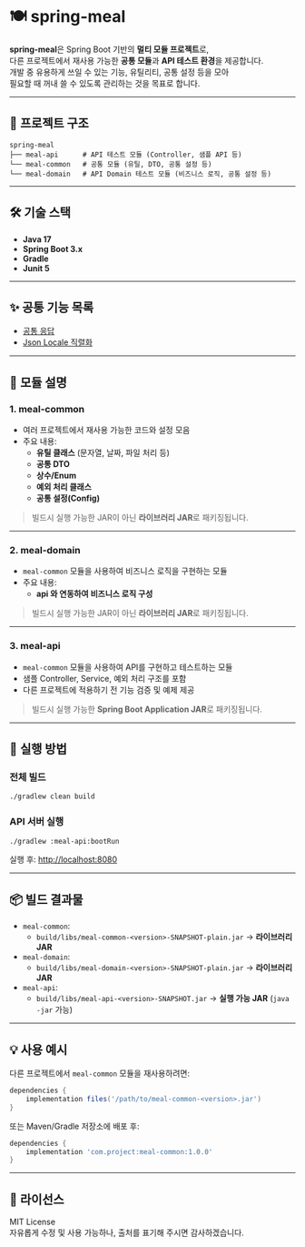 # 🍽️ spring-meal

**spring-meal**은 Spring Boot 기반의 **멀티 모듈 프로젝트**로,  
다른 프로젝트에서 재사용 가능한 **공통 모듈**과 **API 테스트 환경**을 제공합니다.  
개발 중 유용하게 쓰일 수 있는 기능, 유틸리티, 공통 설정 등을 모아  
필요할 때 꺼내 쓸 수 있도록 관리하는 것을 목표로 합니다.

---

## 📂 프로젝트 구조

```
spring-meal
├── meal-api      # API 테스트 모듈 (Controller, 샘플 API 등)
└── meal-common   # 공통 모듈 (유틸, DTO, 공통 설정 등)
└── meal-domain   # API Domain 테스트 모듈 (비즈니스 로직, 공통 설정 등)
```

---

## 🛠 기술 스택

- **Java 17**
- **Spring Boot 3.x**
- **Gradle**
- **Junit 5**

---

## ✨ 공통 기능 목록
- [공통 응답](./meal-common/readme_common_response.md)
- [Json Locale 직렬화](./meal-common/readme_jsonlocale.md)


---

## 📌 모듈 설명

### 1. meal-common
- 여러 프로젝트에서 재사용 가능한 코드와 설정 모음
- 주요 내용:
  - **유틸 클래스** (문자열, 날짜, 파일 처리 등)
  - **공통 DTO**
  - **상수/Enum**
  - **예외 처리 클래스**
  - **공통 설정(Config)**

> 빌드시 실행 가능한 JAR이 아닌 **라이브러리 JAR**로 패키징됩니다.

---

### 2. meal-domain
- `meal-common` 모듈을 사용하여 비즈니스 로직을 구현하는 모듈
- 주요 내용:
  - **api 와 연동하여 비즈니스 로직 구성** 

> 빌드시 실행 가능한 JAR이 아닌 **라이브러리 JAR**로 패키징됩니다.

---

### 3. meal-api
- `meal-common` 모듈을 사용하여 API를 구현하고 테스트하는 모듈
- 샘플 Controller, Service, 예외 처리 구조를 포함
- 다른 프로젝트에 적용하기 전 기능 검증 및 예제 제공

> 빌드시 실행 가능한 **Spring Boot Application JAR**로 패키징됩니다.

---

## 🚀 실행 방법

### 전체 빌드
```bash
./gradlew clean build
```

### API 서버 실행
```bash
./gradlew :meal-api:bootRun
```
실행 후: [http://localhost:8080](http://localhost:8080)

---

## 📦 빌드 결과물

- `meal-common`:  
  - `build/libs/meal-common-<version>-SNAPSHOT-plain.jar` → **라이브러리 JAR**
- `meal-domain`:
  - `build/libs/meal-domain-<version>-SNAPSHOT-plain.jar` → **라이브러리 JAR**
- `meal-api`:  
  - `build/libs/meal-api-<version>-SNAPSHOT.jar` → **실행 가능 JAR** (`java -jar` 가능)

---

## 💡 사용 예시

다른 프로젝트에서 `meal-common` 모듈을 재사용하려면:

```groovy
dependencies {
    implementation files('/path/to/meal-common-<version>.jar')
}
```

또는 Maven/Gradle 저장소에 배포 후:

```groovy
dependencies {
    implementation 'com.project:meal-common:1.0.0'
}
```

---

## 📝 라이선스
MIT License  
자유롭게 수정 및 사용 가능하나, 출처를 표기해 주시면 감사하겠습니다.
